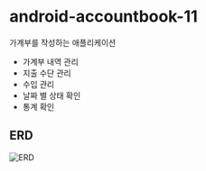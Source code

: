 # android-accountbook-11
가계부를 작성하는 애플리케이션

- 가계부 내역 관리 
- 지출 수단 관리
- 수입 관리
- 날짜 별 상태 확인
- 통계 확인


## ERD 
![ERD](https://user-images.githubusercontent.com/29909314/182544141-dac5054f-11ec-4b6f-b8e6-34054b790b1c.png)
